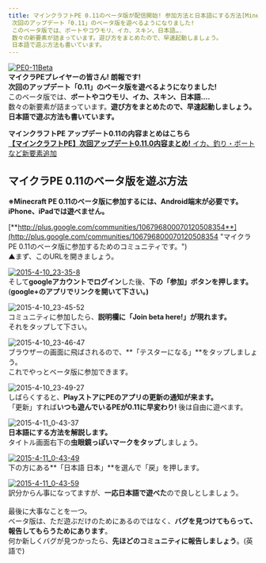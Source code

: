 ```yaml
---
title: マインクラフトPE 0.11のベータ版が配信開始! 参加方法と日本語にする方法[Minecraft PE]
 次回のアップデート「0.11」のベータ版を遊べるようになりました!
 このベータ版では、ボートやコウモリ、イカ、スキン、日本語….
 数々の新要素が詰まっています。遊び方をまとめたので、早速起動しましょう。
 日本語で遊ぶ方法も書いています。
---
```


[![PE0-11Beta](https://cdn-ak.f.st-hatena.com/images/fotolife/s/sasigume/20210208/20210208164624.png)](#e/4/e44bb48d.png "PE0-11Beta")  
**マイクラPEプレイヤーの皆さん! 朗報です!  
**次回のアップデート「0.11」のベータ版を遊べるようになりました!****  
このベータ版では、**ボートやコウモリ、イカ、スキン、日本語….**  
数々の新要素が詰まっています。**遊び方をまとめたので、早速起動しましょう。  
日本語で遊ぶ方法も書いています。** 

**マインクラフトPE アップデート0.11の内容まとめはこちら**  
[**【マインクラフトPE】次回アップデート0.11.0内容まとめ!** イカ、釣り・ボートなど新要素追加](/43002068/)

## マイクラPE 0.11のベータ版を遊ぶ方法

**※Minecraft PE 0.11のベータ版に参加するには、Android端末が必要です。  
iPhone、iPadでは遊べません。**

[**http://plus.google.com/communities/106796800070120508354**](http://plus.google.com/communities/106796800070120508354 "マイクラPE 0.11のベータ版に参加するためのコミュニティです。")  
▲まず、このURLを開きましょう。

[![2015-4-10_23-35-8](https://cdn-ak.f.st-hatena.com/images/fotolife/s/sasigume/20210208/20210208151158.jpg)](#9/1/91f5bcc4.jpg "2015-4-10_23-35-8")  
そして**googleアカウントでログイン**した後、**下の「参加」ボタンを押します。**  
(**google+のアプリでリンクを開いて下さい。)**

![2015-4-10_23-45-52](https://cdn-ak.f.st-hatena.com/images/fotolife/s/sasigume/20210208/20210208155438.jpg)  
コミュニティに参加したら、**説明欄に「Join beta here!」が現れます。**  
それをタップして下さい。

![2015-4-10_23-46-47](https://cdn-ak.f.st-hatena.com/images/fotolife/s/sasigume/20210208/20210208132333.jpg)  
ブラウザーの画面に飛ばされるので、**「テスターになる」**をタップしましょう。  
これでやっとベータ版に参加できます。

![2015-4-10_23-49-27](https://cdn-ak.f.st-hatena.com/images/fotolife/s/sasigume/20210208/20210208151257.jpg)  
しばらくすると、**PlayストアにPEのアプリの更新の通知が来ます。**  
「更新」すれば**いつも遊んでいるPEが0.11に早変わり!** 後は自由に遊べます。

![2015-4-11_0-43-37](https://cdn-ak.f.st-hatena.com/images/fotolife/s/sasigume/20210208/20210208174734.jpg)  
**日本語にする方法を解説します。**  
タイトル画面右下の**虫眼鏡っぽいマークをタップ**しましょう。

[![2015-4-11_0-43-49](https://cdn-ak.f.st-hatena.com/images/fotolife/s/sasigume/20210208/20210208151503.jpg)](#9/4/94c50c31.jpg "2015-4-11_0-43-49")  
下の方にある**「日本語 日本」**を選んで「戻」を押します。

[![2015-4-11_0-43-59](https://cdn-ak.f.st-hatena.com/images/fotolife/s/sasigume/20210208/20210208131212.jpg)](#1/b/1b5d50fe.jpg "2015-4-11_0-43-59")  
訳分からん事になってますが、**一応日本語で遊べた**ので良しとしましょう。  
   
最後に大事なことを一つ。  
ベータ版は、ただ遊ぶだけのためにあるのではなく、**バグを見つけてもらって、報告してもらうためにあります**。  
何か新しくバグが見つかったら、**先ほどのコミュニティに報告しましょう**。(英語で)
